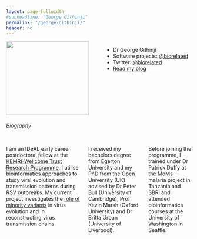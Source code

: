 ```yaml
---
layout: page-fullwidth
#subheadline: "George Githinji"
permalink: "/george-githinji/"
header: no
---
```

<div class = "row">
<div class = "small-4 columns">
<img src="{{ site.url }}/images/George-Githinji.jpg" alt="" height="200" width="225">

<p></p>

<div>
<ul class="vcard">
  <li class="fn">Dr George Githinji</li>
  <li class="street-address">Software projects: <a href="https://github.com/biorelated" target="blank">@biorelated</a></li>
  <li class="street-address">Twitter: <a href="https://twitter.com/biorelated" target="blank">@biorelated</a></li>
  <li class="street-address"><a href="https://biorelated.com" target="blank">Read my blog</a></li>
</ul>
</div>
</div>

<h6>Biography</h6>

<div class = "small-8 columns" >
<p class="text-justify">
I am an IDeAL early career postdoctoral fellow at the <a href="http://www.kemri-wellcome.org/" target="blank">KEMRI-Wellcome Trust Research Programme</a>. 
I utilise bioinformatics approaches to study viral evolution and transmission patterns during RSV outbreaks. 
My current project investigates the <a href="" target="blank">role of minority variants</a> in virus evolution and in reconstructing virus transmission chains.  
</p>

<p class="text-justify">
I received my bachelors degree from Egerton University and my PhD from the Open University (UK) 
advised by Dr Peter Bull (University of Cambridge), Prof Kevin Marsh (Oxford University) and 
Dr Britta Urban (University of Liverpool). 
</p>

<p class="text-justify">
Before joining the programme, I trained under Dr Patrick Duffy at the MoMs malaria project 
in Tanzania and SBRI and attended bioinformatics courses at the University of Washington 
in Seattle. 
</p>

</div>
</div>
